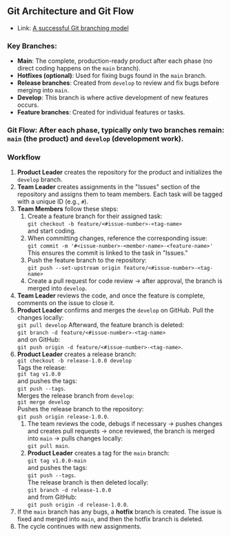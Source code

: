 ## Git Architecture and Git Flow

- Link: [A successful Git branching model](https://nvie.com/posts/a-successful-git-branching-model/)

### Key Branches:

- **Main**: The complete, production-ready product after each phase (no direct coding happens on the `main` branch).
- **Hotfixes (optional)**: Used for fixing bugs found in the `main` branch.
- **Release branches**: Created from `develop` to review and fix bugs before merging into `main`.
- **Develop**: This branch is where active development of new features occurs.
- **Feature branches**: Created for individual features or tasks.

### Git Flow: After each phase, typically only two branches remain: `main` (the product) and `develop` (development work).

### Workflow

1. **Product Leader** creates the repository for the product and initializes the `develop` branch.
2. **Team Leader** creates assignments in the "Issues" section of the repository and assigns them to team members. Each task will be tagged with a unique ID (e.g., `#`).
3. **Team Members** follow these steps:
   1. Create a feature branch for their assigned task:  
      `git checkout -b feature/<#issue-number>-<tag-name>`  
      and start coding.
   2. When committing changes, reference the corresponding issue:  
      `git commit -m '#<issue-number>-<member-name>-<feature-name>'`
      This ensures the commit is linked to the task in "Issues."
   3. Push the feature branch to the repository:  
      `git push --set-upstream origin feature/<#issue-number>-<tag-name>`
   4. Create a pull request for code review → after approval, the branch is merged into `develop`.
4. **Team Leader** reviews the code, and once the feature is complete, comments on the issue to close it.
5. **Product Leader** confirms and merges the `develop` on GitHub.
   Pull the changes locally:  
    `git pull develop`
   Afterward, the feature branch is deleted:  
   `git branch -d feature/<#issue-number>-<tag-name>`  
   and on GitHub:  
   `git push origin -d feature/<#issue-number>-<tag-name>`.
6. **Product Leader** creates a release branch:  
   `git checkout -b release-1.0.0 develop`  
   Tags the release:  
   `git tag v1.0.0`  
   and pushes the tags:  
   `git push --tags`.  
   Merges the release branch from `develop`:  
   `git merge develop`  
   Pushes the release branch to the repository:  
   `git push origin release-1.0.0`.
   1. The team reviews the code, debugs if necessary → pushes changes and creates pull requests → once reviewed, the branch is merged into `main` → pulls changes locally:  
      `git pull main`.
   2. **Product Leader** creates a tag for the `main` branch:  
      `git tag v1.0.0-main`  
      and pushes the tags:  
      `git push --tags`.  
      The release branch is then deleted locally:  
      `git branch -d release-1.0.0`  
      and from GitHub:  
      `git push origin -d release-1.0.0`.
7. If the `main` branch has any bugs, a **hotfix** branch is created. The issue is fixed and merged into `main`, and then the hotfix branch is deleted.
8. The cycle continues with new assignments.
